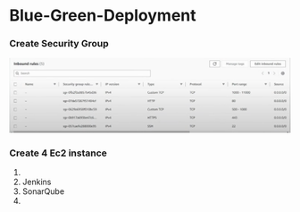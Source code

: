 # Blue-Green-Deployment

### Create Security Group

![1731052796586](image/README/1731052796586.png)

### Create 4 Ec2 instance

1. 
2. Jenkins
3. SonarQube
4.
